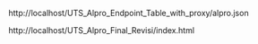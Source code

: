 http://localhost/UTS_Alpro_Endpoint_Table_with_proxy/alpro.json

http://localhost/UTS_Alpro_Final_Revisi/index.html
